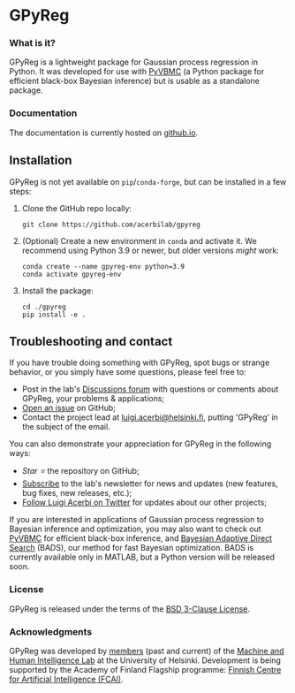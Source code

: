 # GPyReg
### What is it?
GPyReg is a lightweight package for Gaussian process regression in Python. It was developed for use with [PyVBMC](https://github.com/acerbilab/pyvbmc) (a Python package for efficient black-box Bayesian inference) but is usable as a standalone package.

### Documentation
The documentation is currently hosted on [github.io](https://acerbilab.github.io/gpyreg/).

## Installation
GPyReg is not yet available on `pip`/`conda-forge`, but can be installed in a few steps:

1. Clone the GitHub repo locally:
   ```console
   git clone https://github.com/acerbilab/gpyreg
   ```
2. (Optional) Create a new environment in `conda` and activate it. We recommend using Python 3.9 or newer, but older versions *might* work:
   ```console
   conda create --name gpyreg-env python=3.9
   conda activate gpyreg-env
   ```
3. Install the package:
   ```console
   cd ./gpyreg
   pip install -e .
   ```

## Troubleshooting and contact

If you have trouble doing something with GPyReg, spot bugs or strange behavior, or you simply have some questions, please feel free to:
- Post in the lab's [Discussions forum](https://github.com/orgs/acerbilab/discussions) with questions or comments about GPyReg, your problems & applications;
- [Open an issue](https://github.com/acerbilab/gpyreg/issues/new) on GitHub;
- Contact the project lead at <luigi.acerbi@helsinki.fi>, putting 'GPyReg' in the subject of the email.

You can also demonstrate your appreciation for GPyReg in the following ways:

- *Star :star:* the repository on GitHub;
- [Subscribe](http://eepurl.com/idcvc9) to the lab's newsletter for news and updates (new features, bug fixes, new releases, etc.);
- [Follow Luigi Acerbi on Twitter](https://twitter.com/AcerbiLuigi) for updates about our other projects;

If you are interested in applications of Gaussian process regression to Bayesian inference and optimization, you may also want to check out [PyVBMC](https://github.com/acerbilab/pyvbmc) for efficient black-box inference, and [Bayesian Adaptive Direct Search](https://github.com/acerbilab/bads) (BADS), our method for fast Bayesian optimization. BADS is currently available only in MATLAB, but a Python version will be released soon.

### License

GPyReg is released under the terms of the [BSD 3-Clause License](LICENSE).

### Acknowledgments

GPyReg was developed by [members](https://www.helsinki.fi/en/researchgroups/machine-and-human-intelligence/people) (past and current) of the [Machine and Human Intelligence Lab](https://www.helsinki.fi/en/researchgroups/machine-and-human-intelligence/) at the University of Helsinki. Development is being supported by the Academy of Finland Flagship programme: [Finnish Centre for Artificial Intelligence (FCAI)](https://fcai.fi/).

